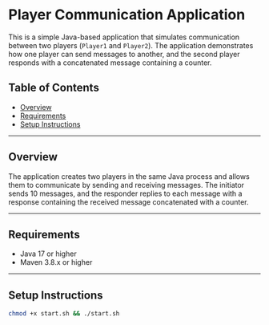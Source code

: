 
# Player Communication Application

This is a simple Java-based application that simulates communication between two players (`Player1` and `Player2`). The application demonstrates how one player can send messages to another, and the second player responds with a concatenated message containing a counter.

## Table of Contents

- [Overview](#overview)
- [Requirements](#requirements)
- [Setup Instructions](#setup-instructions)

---

## Overview

The application creates two players in the same Java process and allows them to communicate by sending and receiving messages. The initiator sends 10 messages, and the responder replies to each message with a response containing the received message concatenated with a counter.

---

## Requirements

- Java 17 or higher
- Maven 3.8.x or higher
---

## Setup Instructions

```bash
chmod +x start.sh && ./start.sh
```
